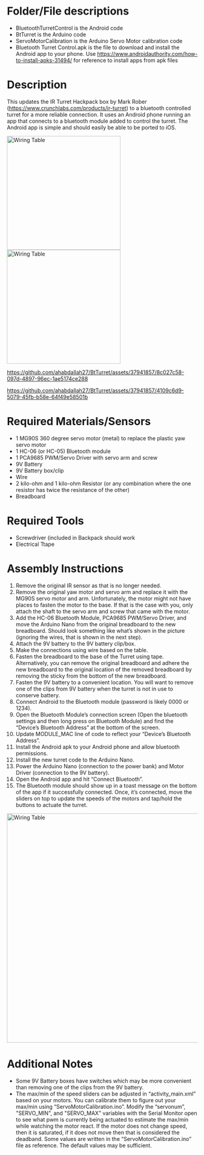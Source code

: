 # Folder/File descriptions
* BluetoothTurretControl is the Android code
* BtTurret is the Arduino code
* ServoMotorCalibration is the Arduino Servo Motor calibration code
* Bluetooth Turret Control.apk is the file to download and install the Android app to your phone. Use https://www.androidauthority.com/how-to-install-apks-31494/ for reference to install apps from apk files

# Description
This updates the IR Turret Hackpack box by Mark Rober (https://www.crunchlabs.com/products/ir-turret) to a bluetooth controlled turret for a more reliable connection. It uses an Android phone running an app that connects to a bluetooth module added to control the turret. The Android app is simple and should easily be able to be ported to iOS.

<img width="300" alt="Wiring Table" src="https://github.com/ahabdallah27/BtTurret/assets/37941857/10260ce5-9a0c-49a7-b25d-ea057f9ebbee"> <img width="300" alt="Wiring Table" src="https://github.com/ahabdallah27/BtTurret/assets/37941857/d49f3c10-fa2f-41fc-b408-6fbca5a9d228">

https://github.com/ahabdallah27/BtTurret/assets/37941857/8c027c58-097d-4897-96ec-1ae5174ce288

https://github.com/ahabdallah27/BtTurret/assets/37941857/4109c6d9-5079-45fb-b58e-64f49e58501b

# Required Materials/Sensors
* 1 MG90S 360 degree servo motor (metal) to replace the plastic yaw servo motor
* 1 HC-06 (or HC-05) Bluetooth module
* 1 PCA9685 PWM/Servo Driver with servo arm and screw
* 9V Battery
* 9V Battery box/clip
* Wire
* 2 kilo-ohm and 1 kilo-ohm Resistor (or any combination where the one resistor has twice the resistance of the other)
* Breadboard

# Required Tools
* Screwdriver (included in Backpack should work
* Electrical Ttape

# Assembly Instructions
1. Remove the original IR sensor as that is no longer needed.
2. Remove the original yaw motor and servo arm and replace it with the MG90S servo motor and arm. Unfortunately, the motor might not have places to fasten the motor to the base. If that is the case with you, only attach the shaft to the servo arm and screw that came with the motor.
3. Add the HC-06 Bluetooth Module, PCA9685 PWM/Servo Driver, and move the Arduino Nano from the original breadboard to the new breadboard. Should look something like what’s shown in the picture (ignoring the wires, that is shown in the next step).
4. Attach the 9V battery to the 9V battery clip/box.
5. Make the connections using wire based on the table.
6. Fasten the breadboard to the base of the Turret using tape. Alternatively, you can remove the original breadboard and adhere the new breadboard to the original location of the removed breadboard by removing the sticky from the bottom of the new breadboard.
7. Fasten the 9V battery to a convenient location. You will want to remove one of the clips from 9V battery when the turret is not in use to conserve battery.
8. Connect Android to the Bluetooth module (password is likely 0000 or 1234).
9. Open the Bluetooth Module’s connection screen (Open the bluetooth settings and then long press on Bluetooth Module) and find the “Device’s Bluetooth Address” at the bottom of the screen.
10. Update MODULE_MAC line of code to reflect your “Device’s Bluetooth Address”.
11. Install the Android apk to your Android phone and allow bluetooth permissions.
12. Install the new turret code to the Arduino Nano.
13. Power the Arduino Nano (connection to the power bank) and Motor Driver (connection to the 9V battery).
14. Open the Android app and hit “Connect Bluetooth”.
15. The Bluetooth module should show up in a toast message on the bottom of the app if it successfully connected. Once, it’s connected, move the sliders on top to update the speeds of the motors and tap/hold the buttons to actuate the turret.

<img width="604" alt="Wiring Table" src="https://github.com/ahabdallah27/BtTurret/assets/37941857/9c9fd804-a491-49bb-a6ff-8250022dee42">


# Additional Notes
* Some 9V Battery boxes have switches which may be more convenient than removing one of the clips from the 9V battery.
* The max/min of the speed sliders can be adjusted in “activity_main.xml” based on your motors. You can calibrate them to figure out your max/min using “ServoMotorCalibration.ino”. Modify the “servonum”, "SERVO_MIN", and "SERVO_MAX" variables with the Serial Monitor open to see what pwm is currently being actuated to estimate the max/min while watching the motor react. If the motor does not change speed, then it is saturated, if it does not move then that is considered the deadband. Some values are written in the “ServoMotorCalibration.ino” file as reference. The default values may be sufficient.
